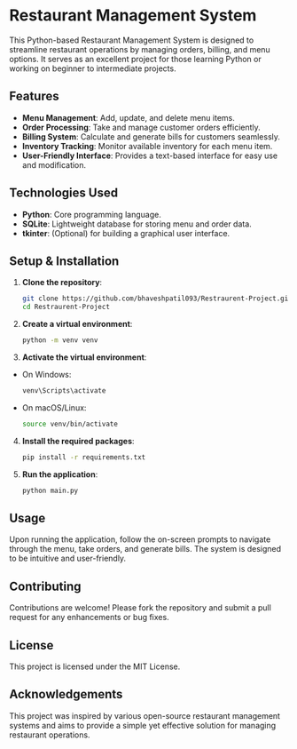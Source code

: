 # Restaurant Management System

This Python-based Restaurant Management System is designed to streamline restaurant operations by managing orders, billing, and menu options. It serves as an excellent project for those learning Python or working on beginner to intermediate projects.

## Features

- **Menu Management**: Add, update, and delete menu items.
- **Order Processing**: Take and manage customer orders efficiently.
- **Billing System**: Calculate and generate bills for customers seamlessly.
- **Inventory Tracking**: Monitor available inventory for each menu item.
- **User-Friendly Interface**: Provides a text-based interface for easy use and modification.

## Technologies Used

- **Python**: Core programming language.
- **SQLite**: Lightweight database for storing menu and order data.
- **tkinter**: (Optional) for building a graphical user interface.

## Setup & Installation

1. **Clone the repository**:

   ```bash
   git clone https://github.com/bhaveshpatil093/Restraurent-Project.git
   cd Restraurent-Project

2. **Create a virtual environment**:

   ```bash
   python -m venv venv

3. **Activate the virtual environment**:

- On Windows:
   ```bash
   venv\Scripts\activate

- On macOS/Linux:
   ```bash
   source venv/bin/activate

4. **Install the required packages**:

   ```bash
   pip install -r requirements.txt

5. **Run the application**:

   ```bash
   python main.py

## Usage

Upon running the application, follow the on-screen prompts to navigate through the menu, take orders, and generate bills. The system is designed to be intuitive and user-friendly.

## Contributing

Contributions are welcome! Please fork the repository and submit a pull request for any enhancements or bug fixes.

## License

This project is licensed under the MIT License.

## Acknowledgements

This project was inspired by various open-source restaurant management systems and aims to provide a simple yet effective solution for managing restaurant operations.
